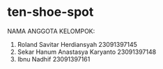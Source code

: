 # ten-shoe-spot

NAMA ANGGOTA KELOMPOK:
1. Roland Savitar Herdiansyah 23091397145
2. Sekar Hanum Anastasya Karyanto 23091397148
3. Ibnu Nadhif 23091397161
